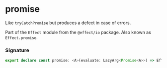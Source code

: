 # promise

Like `tryCatchPromise` but produces a defect in case of errors.

Part of the `Effect` module from the `@effect/io` package. Also known as `Effect.promise`.

### Signature

```typescript
export declare const promise: <A>(evaluate: LazyArg<Promise<A>>) => Effect<never, never, A>
```
